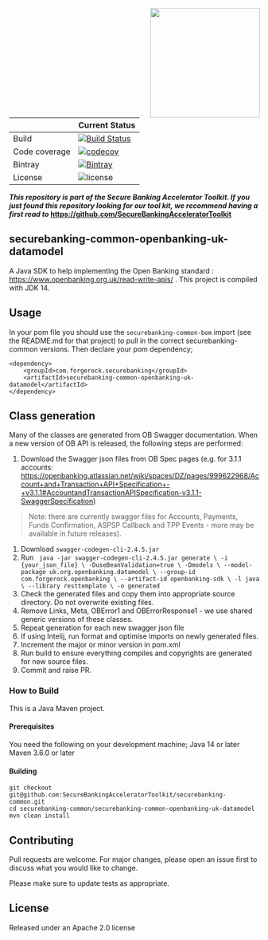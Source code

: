 [<img src="https://raw.githubusercontent.com/ForgeRock/forgerock-logo-dev/master/Logo-fr-dev.png" align="right" width="220px"/>](https://developer.forgerock.com/)

<!--TODO: fix up these references! -->
| |Current Status|
|---|---|
|Build|[![Build Status](https://img.shields.io/endpoint.svg?url=https%3A%2F%2Factions-badge.atrox.dev%2FOpenBankingToolkit%2Fopenbanking-uk-datamodel%2Fbadge%3Fref%3Dmaster&style=flat)](https://actions-badge.atrox.dev/OpenBankingToolkit/openbanking-uk-datamodel/goto?ref=master)|
|Code coverage|[![codecov](https://codecov.io/gh/OpenBankingToolkit/openbanking-uk-datamodel/branch/master/graph/badge.svg)](https://codecov.io/gh/OpenBankingToolkit/openbanking-uk-datamodel)
|Bintray|[![Bintray](https://img.shields.io/bintray/v/openbanking-toolkit/OpenBankingToolkit/openbanking-uk-datamodel.svg?maxAge=2592000)](https://bintray.com/openbanking-toolkit/OpenBankingToolkit/openbanking-uk-datamodel)|
|License|![license](https://img.shields.io/github/license/ACRA/acra.svg)|

**_This repository is part of the Secure Banking Accelerator Toolkit. If you just found this repository looking for our tool kit,_
_we recommend having a first read to_ https://github.com/SecureBankingAcceleratorToolkit**

## securebanking-common-openbanking-uk-datamodel

A Java SDK to help implementing the Open Banking standard : https://www.openbanking.org.uk/read-write-apis/  .
This project is compiled with JDK 14.

## Usage

In your pom file you should use the `securebanking-common-bom` import (see the README.md for that project) to pull in the correct securebanking-common versions. Then declare your pom dependency;

```
<dependency>
    <groupId>com.forgerock.securebanking</groupId>
    <artifactId>securebanking-common-openbanking-uk-datamodel</artifactId>
</dependency>

```

## Class generation
Many of the classes are generated from OB Swagger documentation. When a new version of OB API is released, 
the following steps are performed:
1. Download the Swagger json files from OB Spec pages (e.g. for 3.1.1 accounts: https://openbanking.atlassian.net/wiki/spaces/DZ/pages/999622968/Account+and+Transaction+API+Specification+-+v3.1.1#AccountandTransactionAPISpecification-v3.1.1-SwaggerSpecification)
>Note: there are currently swagger files for Accounts, Payments, Funds Confirmation, ASPSP Callback and TPP Events - more may be available in future releases).
1. Download `swagger-codegen-cli-2.4.5.jar`
1. Run ```
java -jar swagger-codegen-cli-2.4.5.jar generate \
    -i {your_json_file} \
    -DuseBeanValidation=true \
    -Dmodels \
    --model-package uk.org.openbanking.datamodel \
    --group-id com.forgerock.openbanking \
    --artifact-id openbanking-sdk \
    -l java \
    --library resttemplate \
    -o generated```
 1. Check the generated files and copy them into appropriate source directory. Do not overwrite existing files.
 1. Remove Links, Meta, OBError1 and OBErrorResponse1 - we use shared generic versions of these classes.
 1. Repeat generation for each new swagger json file
 1. If using Intelij, run format and optimise imports on newly generated files. 
 1. Increment the major or minor version in pom.xml
 1. Run build to ensure everything compiles and copyrights are generated for new source files.
 1. Commit and raise PR.  



### How to Build

This is a Java Maven project. 

#### Prerequisites

You need the following on your development machine;
Java 14 or later
Maven 3.6.0 or later

#### Building

```
git checkout git@github.com:SecureBankingAcceleratorToolkit/securebanking-common.git
cd securebanking-common/securebanking-common-openbanking-uk-datamodel
mvn clean install
```

## Contributing

Pull requests are welcome. For major changes, please open an issue first to discuss what you would like to change.

Please make sure to update tests as appropriate.

## License 

Released under an Apache 2.0 license